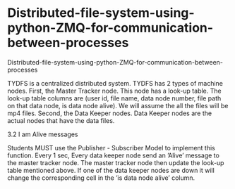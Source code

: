 # Distributed-file-system-using-python-ZMQ-for-communication-between-processes
Distributed-file-system-using-python-ZMQ-for-communication-between-processes

TYDFS is a centralized distributed system. TYDFS has 2 types of machine
nodes. First, the Master Tracker node. This node has a look-up table. The
look-up table columns are (user id, file name, data node number, file path on
that data node, is data node alive). We will assume the all the files will be
mp4 files. Second, the Data Keeper nodes. Data Keeper nodes are the actual
nodes that have the data files.


3.2 I am Alive messages

Students MUST use the Publisher - Subscriber Model to implement this
function. Every 1 sec, Every data keeper node send an ’Alive’ message to the
master tracker node. The master tracker node then update the look-up table
mentioned above. If one of the data keeper nodes are down it will change the
corresponding cell in the ’is data node alive’ column.
